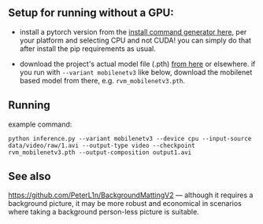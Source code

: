 ## Setup for running without a GPU:

+ install a pytorch version from the [install command generator here](https://pytorch.org/get-started/locally/), per your platform and selecting CPU and not CUDA! you can simply do that after install the pip requirements as usual.

+ download the project's actual model file (.pth) [from here](https://github.com/PeterL1n/RobustVideoMatting) or elsewhere. if you run with `--variant mobilenetv3` like below, download the mobilenet based model from there, e.g. `rvm_mobilenetv3.pth`.

## Running

example command:
```shell
python inference.py --variant mobilenetv3 --device cpu --input-source data/video/raw/1.avi --output-type video --checkpoint rvm_mobilenetv3.pth --output-composition output1.avi
```

## See also
https://github.com/PeterL1n/BackgroundMattingV2 ― although it requires a background picture, it may be more robust and economical in scenarios where
taking a background person-less picture is suitable.
